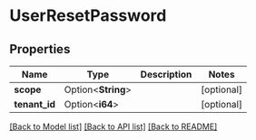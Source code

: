 # UserResetPassword

## Properties

Name | Type | Description | Notes
------------ | ------------- | ------------- | -------------
**scope** | Option<**String**> |  | [optional]
**tenant_id** | Option<**i64**> |  | [optional]

[[Back to Model list]](../README.md#documentation-for-models) [[Back to API list]](../README.md#documentation-for-api-endpoints) [[Back to README]](../README.md)


